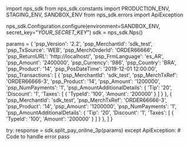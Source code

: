 import nps_sdk
from nps_sdk.constants import PRODUCTION_ENV, STAGING_ENV, SANDBOX_ENV
from nps_sdk.errors import ApiException

nps_sdk.Configuration.configure(environment=SANDBOX_ENV,
                            secret_key="_YOUR_SECRET_KEY_")
sdk = nps_sdk.Nps()

params = {
    'psp_Version': '2.2',
    'psp_MerchantId': 'sdk_test',
    'psp_TxSource': 'WEB',
    'psp_MerchOrderId': 'ORDER66666',
    'psp_ReturnURL': 'http://localhost/',
    'psp_FrmLanguage': 'es_AR',
    'psp_Amount': '2400000',
    'psp_Currency': '986',
    'psp_Country': 'BRA',
    'psp_Product': '14',
    'psp_PosDateTime': '2019-12-01 12:00:00',
    'psp_Transactions': [
        {
            'psp_MerchantId': 'sdk_test',
            'psp_MerchTxRef': 'ORDER66666-3',
            'psp_Product': '14',
            'psp_Amount': '1200000',
            'psp_NumPayments': '1',
            'psp_AmountAdditionalDetails': {
                'Tip': '20',
                'Discount': '1',
                'Taxes': [
                    {
                        'TypeId': '100',
                        'Amount': '200000'
                    }
                ]
                    }
        },
        {
            'psp_MerchantId': 'sdk_test',
            'psp_MerchTxRef': 'ORDER66666-3',
            'psp_Product': '14',
            'psp_Amount': '1200000',
            'psp_NumPayments': '1',
            'psp_AmountAdditionalDetails': {
                'Tip': '20',
                'Discount': '1',
                'Taxes': [
                    {
                        'TypeId': '100',
                        'Amount': '200000'
                    }
                ]
                    }
        },
    ]
}

try: 
    response = sdk.split_pay_online_3p(params) 
except ApiException: 
    # Code to handle error 
    pass 
